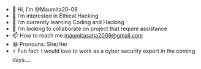 - 👋 Hi, I’m @Maumita20-09
- 👀 I’m interested in Ethical Hacking 
- 🌱 I’m currently learning Coding and Hacking
- 💞️ I’m looking to collaborate on project that require assistance 
- 📫 How to reach me maumitasaha2009@gmail.com
- 😄 Pronouns: She/Her
- ⚡ Fun fact: I would love to work as a cyber security expert in the coming days....
